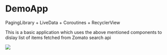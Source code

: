 # DemoApp
PagingLibrary + LiveData + Coroutines + RecyclerView

This is a basic application which uses the above mentioned components to dislay list of items fetched from Zomato search api


<img src="https://s6.gifyu.com/images/ezgif-2-a15a173d7846.md.gif"/>

